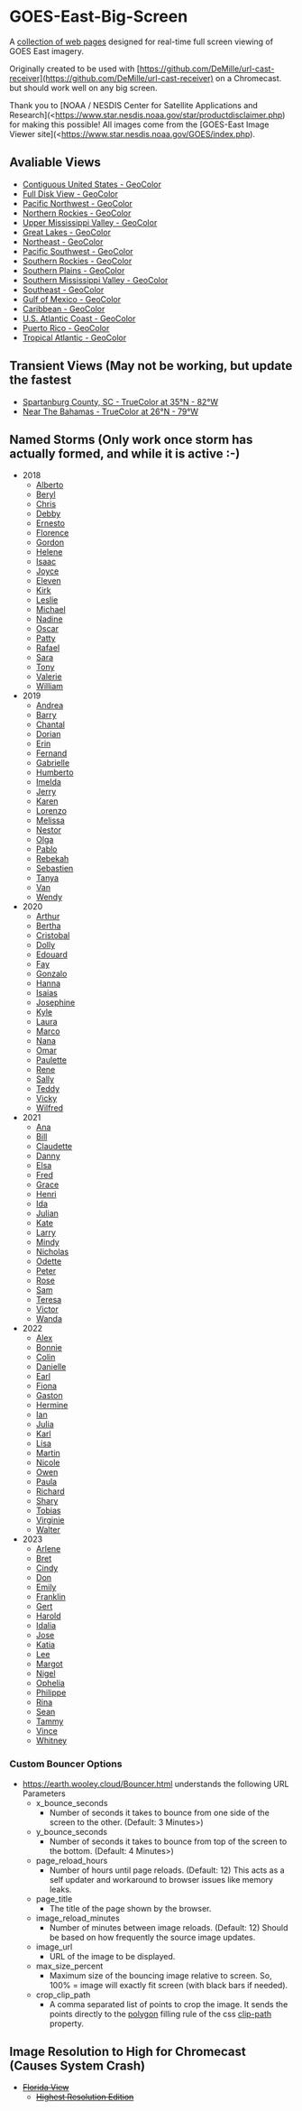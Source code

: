 # GOES-East-Big-Screen
A [collection of web pages](https://earth.wooley.cloud) designed for real-time full screen viewing of GOES East imagery.

Originally created to be used with [https://github.com/DeMille/url-cast-receiver](https://github.com/DeMille/url-cast-receiver) on a Chromecast. but should work well on any big screen.

Thank you to [NOAA / NESDIS Center for Satellite Applications and Research](<https://www.star.nesdis.noaa.gov/star/productdisclaimer.php) for making this possible!
All images come from the [GOES-East Image Viewer site](<https://www.star.nesdis.noaa.gov/GOES/index.php).


## Avaliable Views
* [Contiguous United States - GeoColor](<https://earth.wooley.cloud/Bouncer.html?image_reload_minutes=5&image_url=https://cdn.star.nesdis.noaa.gov/GOES16/ABI/CONUS/GEOCOLOR/5000x3000.jpg&page_title=CONUS View - GOES-East - GeoColor>)
* [Full Disk View - GeoColor](<https://earth.wooley.cloud/Bouncer.html?image_reload_minutes=12&image_url=https://cdn.star.nesdis.noaa.gov/GOES16/ABI/FD/GEOCOLOR/1808x1808.jpg&page_title=East Full Disk View - GOES- - GeoColor>)
* [Pacific Northwest - GeoColor](<https://earth.wooley.cloud/Bouncer.html?image_reload_minutes=5&image_url=https://cdn.star.nesdis.noaa.gov/GOES16/ABI/SECTOR/pnw/GEOCOLOR/1200x1200.jpg&page_title=Pacific Northwest - GOES-East - Sector Views - GeoColor>)
* [Northern Rockies - GeoColor](<https://earth.wooley.cloud/Bouncer.html?image_reload_minutes=5&image_url=https://cdn.star.nesdis.noaa.gov/GOES16/ABI/SECTOR/nr/GEOCOLOR/1200x1200.jpg&page_title=Northern Rockies - GOES-East - Sector Views - GeoColor>)
* [Upper Mississippi Valley - GeoColor](<https://earth.wooley.cloud/Bouncer.html?image_reload_minutes=5&image_url=https://cdn.star.nesdis.noaa.gov/GOES16/ABI/SECTOR/umv/GEOCOLOR/1200x1200.jpg&page_title=Upper Mississippi Valley - GOES-East - Sector Views - GeoColor>)
* [Great Lakes - GeoColor](<https://earth.wooley.cloud/Bouncer.html?image_reload_minutes=5&image_url=https://cdn.star.nesdis.noaa.gov/GOES16/ABI/SECTOR/cgl/GEOCOLOR/1200x1200.jpg&page_title=Great Lakes - GOES-East - Sector Views - GeoColor>)
* [Northeast - GeoColor](<https://earth.wooley.cloud/Bouncer.html?image_reload_minutes=5&image_url=https://cdn.star.nesdis.noaa.gov/GOES16/ABI/SECTOR/ne/GEOCOLOR/1200x1200.jpg&page_title=Northeast - GOES-East - Sector Views - GeoColor>)
* [Pacific Southwest - GeoColor](<https://earth.wooley.cloud/Bouncer.html?image_reload_minutes=5&image_url=https://cdn.star.nesdis.noaa.gov/GOES16/ABI/SECTOR/psw/GEOCOLOR/1200x1200.jpg&page_title=Pacific Southwest - GOES-East - Sector Views - GeoColor>)
* [Southern Rockies - GeoColor](<https://earth.wooley.cloud/Bouncer.html?image_reload_minutes=5&image_url=https://cdn.star.nesdis.noaa.gov/GOES16/ABI/SECTOR/sr/GEOCOLOR/1200x1200.jpg&page_title=Southern Rockies - GOES-East - Sector Views - GeoColor>)
* [Southern Plains - GeoColor](<https://earth.wooley.cloud/Bouncer.html?image_reload_minutes=5&image_url=https://cdn.star.nesdis.noaa.gov/GOES16/ABI/SECTOR/sp/GEOCOLOR/1200x1200.jpg&page_title=Southern Plains - GOES-East - Sector Views - GeoColor>)
* [Southern Mississippi Valley - GeoColor](<https://earth.wooley.cloud/Bouncer.html?image_reload_minutes=5&image_url=https://cdn.star.nesdis.noaa.gov/GOES16/ABI/SECTOR/smv/GEOCOLOR/1200x1200.jpg&page_title=Southern Mississippi Valley - GOES-East - Sector Views - GeoColor>)
* [Southeast - GeoColor](<https://earth.wooley.cloud/Bouncer.html?image_reload_minutes=5&image_url=https://cdn.star.nesdis.noaa.gov/GOES16/ABI/SECTOR/se/GEOCOLOR/1200x1200.jpg&page_title=Southeast - GOES-East - Sector Views - GeoColor>)
* [Gulf of Mexico - GeoColor](<https://earth.wooley.cloud/Bouncer.html?image_reload_minutes=6&image_url=https://cdn.star.nesdis.noaa.gov/GOES16/ABI/SECTOR/gm/GEOCOLOR/2001x2000.jpg&page_title=Gulf of Mexico - GOES-East - Sector Views - GeoColor>)
* [Caribbean - GeoColor](<https://earth.wooley.cloud/Bouncer.html?image_reload_minutes=11&image_url=https://cdn.star.nesdis.noaa.gov/GOES16/ABI/SECTOR/car/GEOCOLOR/4000x4000.jpg&page_title=Caribbean - GOES-East - Sector Views - GeoColor>)
* [U.S. Atlantic Coast - GeoColor](<https://earth.wooley.cloud/Bouncer.html?image_reload_minutes=6&image_url=https://cdn.star.nesdis.noaa.gov/GOES16/ABI/SECTOR/eus/GEOCOLOR/2001x2000.jpg&page_title=U.S. Atlantic Coast - GOES-East - Sector Views - GeoColor>)
* [Puerto Rico - GeoColor](<https://earth.wooley.cloud/Bouncer.html?image_reload_minutes=6&image_url=https://cdn.star.nesdis.noaa.gov/GOES16/ABI/SECTOR/pr/GEOCOLOR/latest.jpg&page_title=Puerto Rico - GOES-East - Sector Views - GeoColor>)
* [Tropical Atlantic - GeoColor](<https://earth.wooley.cloud/Bouncer.html?image_reload_minutes=25&image_url=https://cdn.star.nesdis.noaa.gov/GOES16/ABI/SECTOR/taw/GEOCOLOR/3600x2160.jpg&page_title=Tropical Atlantic - GOES-East - Sector Views - wide view - GeoColor>)

## Transient Views (May not be working, but update the fastest
* [Spartanburg County, SC - TrueColor at 35°N - 82°W](<https://earth.wooley.cloud/Bouncer.html?image_reload_minutes=1&image_url=https://cdn.star.nesdis.noaa.gov/GOES16/ABI/MESO/35N-82W/TRUECOLOR/latest.jpg&page_title=Spartanburg County, SC - GOES-East Mesoscale View - TrueColor at 35°N - 82°W>)
* [Near The Bahamas - TrueColor at 26°N - 79°W](<https://earth.wooley.cloud/Bouncer.html?image_reload_minutes=1&image_url=https://cdn.star.nesdis.noaa.gov/GOES16/ABI/MESO/26N-79W/TRUECOLOR/latest.jpg&page_title=Near The Bahamas - GOES-East Mesoscale View - TrueColor at 26°N - 79°W>)

## Named Storms (Only work once storm has actually formed, and while it is active :-)
* 2018
  * [Alberto](<https://earth.wooley.cloud/Bouncer.html?image_reload_minutes=15&image_url=https://cdn.star.nesdis.noaa.gov/GOES16/ABI/FLOATER/AL012018/TRUECOLOR/latest.jpg&page_title=Alberto - Storm floater images - TrueColor>)
  * [Beryl](<https://earth.wooley.cloud/Bouncer.html?image_reload_minutes=15&image_url=https://cdn.star.nesdis.noaa.gov/GOES16/ABI/FLOATER/AL022018/TRUECOLOR/latest.jpg&page_title=Beryl - Storm floater images - TrueColor>)
  * [Chris](<https://earth.wooley.cloud/Bouncer.html?image_reload_minutes=15&image_url=https://cdn.star.nesdis.noaa.gov/GOES16/ABI/FLOATER/AL032018/TRUECOLOR/latest.jpg&page_title=Chris - Storm floater images - TrueColor>)
  * [Debby](<https://earth.wooley.cloud/Bouncer.html?image_reload_minutes=15&image_url=https://cdn.star.nesdis.noaa.gov/GOES16/ABI/FLOATER/AL042018/TRUECOLOR/latest.jpg&page_title=Debby - Storm floater images - TrueColor>)
  * [Ernesto](<https://earth.wooley.cloud/Bouncer.html?image_reload_minutes=15&image_url=https://cdn.star.nesdis.noaa.gov/GOES16/ABI/FLOATER/AL052018/TRUECOLOR/latest.jpg&page_title=Ernesto - Storm floater images - TrueColor>)
  * [Florence](<https://earth.wooley.cloud/Bouncer.html?image_reload_minutes=15&image_url=https://cdn.star.nesdis.noaa.gov/GOES16/ABI/FLOATER/AL062018/TRUECOLOR/latest.jpg&page_title=Florence - Storm floater images - TrueColor>)
  * [Gordon](<https://earth.wooley.cloud/Bouncer.html?image_reload_minutes=15&image_url=https://cdn.star.nesdis.noaa.gov/GOES16/ABI/FLOATER/AL072018/TRUECOLOR/latest.jpg&page_title=Gordon - Storm floater images - TrueColor>)
  * [Helene](<https://earth.wooley.cloud/Bouncer.html?image_reload_minutes=15&image_url=https://cdn.star.nesdis.noaa.gov/GOES16/ABI/FLOATER/AL082018/TRUECOLOR/latest.jpg&page_title=Helene - Storm floater images - TrueColor>)
  * [Isaac](<https://earth.wooley.cloud/Bouncer.html?image_reload_minutes=15&image_url=https://cdn.star.nesdis.noaa.gov/GOES16/ABI/FLOATER/AL092018/TRUECOLOR/latest.jpg&page_title=Isaac - Storm floater images - TrueColor>)
  * [Joyce](<https://earth.wooley.cloud/Bouncer.html?image_reload_minutes=15&image_url=https://cdn.star.nesdis.noaa.gov/GOES16/ABI/FLOATER/AL102018/TRUECOLOR/latest.jpg&page_title=Joyce - Storm floater images - TrueColor>)
  * [Eleven](<https://earth.wooley.cloud/Bouncer.html?image_reload_minutes=15&image_url=https://cdn.star.nesdis.noaa.gov/GOES16/ABI/FLOATER/AL112018/TRUECOLOR/latest.jpg&page_title=Eleven - Storm floater images - TrueColor>)
  * [Kirk](<https://earth.wooley.cloud/Bouncer.html?image_reload_minutes=15&image_url=https://cdn.star.nesdis.noaa.gov/GOES16/ABI/FLOATER/AL122018/TRUECOLOR/latest.jpg&page_title=Kirk - Storm floater images - TrueColor>)
  * [Leslie](<https://earth.wooley.cloud/Bouncer.html?image_reload_minutes=15&image_url=https://cdn.star.nesdis.noaa.gov/GOES16/ABI/FLOATER/AL132018/TRUECOLOR/latest.jpg&page_title=Leslie - Storm floater images - TrueColor>)
  * [Michael](<https://earth.wooley.cloud/Bouncer.html?image_reload_minutes=15&image_url=https://cdn.star.nesdis.noaa.gov/GOES16/ABI/FLOATER/AL142018/TRUECOLOR/latest.jpg&page_title=Michael - Storm floater images - TrueColor>)
  * [Nadine](<https://earth.wooley.cloud/Bouncer.html?image_reload_minutes=15&image_url=https://cdn.star.nesdis.noaa.gov/GOES16/ABI/FLOATER/AL152018/TRUECOLOR/latest.jpg&page_title=Nadine - Storm floater images - TrueColor>)
  * [Oscar](<https://earth.wooley.cloud/Bouncer.html?image_reload_minutes=15&image_url=https://cdn.star.nesdis.noaa.gov/GOES16/ABI/FLOATER/AL162018/TRUECOLOR/latest.jpg&page_title=Oscar - Storm floater images - TrueColor>)
  * [Patty](<https://earth.wooley.cloud/Bouncer.html?image_reload_minutes=15&image_url=https://cdn.star.nesdis.noaa.gov/GOES16/ABI/FLOATER/AL172018/TRUECOLOR/latest.jpg&page_title=Patty - Storm floater images - TrueColor>)
  * [Rafael](<https://earth.wooley.cloud/Bouncer.html?image_reload_minutes=15&image_url=https://cdn.star.nesdis.noaa.gov/GOES16/ABI/FLOATER/AL182018/TRUECOLOR/latest.jpg&page_title=Rafael - Storm floater images - TrueColor>)
  * [Sara](<https://earth.wooley.cloud/Bouncer.html?image_reload_minutes=15&image_url=https://cdn.star.nesdis.noaa.gov/GOES16/ABI/FLOATER/AL192018/TRUECOLOR/latest.jpg&page_title=Sara - Storm floater images - TrueColor>)
  * [Tony](<https://earth.wooley.cloud/Bouncer.html?image_reload_minutes=15&image_url=https://cdn.star.nesdis.noaa.gov/GOES16/ABI/FLOATER/AL202018/TRUECOLOR/latest.jpg&page_title=Tony - Storm floater images - TrueColor>)
  * [Valerie](<https://earth.wooley.cloud/Bouncer.html?image_reload_minutes=15&image_url=https://cdn.star.nesdis.noaa.gov/GOES16/ABI/FLOATER/AL212018/TRUECOLOR/latest.jpg&page_title=Valerie - Storm floater images - TrueColor>)
  * [William](<https://earth.wooley.cloud/Bouncer.html?image_reload_minutes=15&image_url=https://cdn.star.nesdis.noaa.gov/GOES16/ABI/FLOATER/AL222018/TRUECOLOR/latest.jpg&page_title=William - Storm floater images - TrueColor>)
* 2019
  * [Andrea](<https://earth.wooley.cloud/Bouncer.html?image_reload_minutes=15&image_url=https://cdn.star.nesdis.noaa.gov/GOES16/ABI/FLOATER/AL012019/TRUECOLOR/latest.jpg&page_title=Andrea - Storm floater images - TrueColor>)
  * [Barry](<https://earth.wooley.cloud/Bouncer.html?image_reload_minutes=15&image_url=https://cdn.star.nesdis.noaa.gov/GOES16/ABI/FLOATER/AL022019/TRUECOLOR/latest.jpg&page_title=Barry - Storm floater images - TrueColor>)
  * [Chantal](<https://earth.wooley.cloud/Bouncer.html?image_reload_minutes=15&image_url=https://cdn.star.nesdis.noaa.gov/GOES16/ABI/FLOATER/AL032019/TRUECOLOR/latest.jpg&page_title=Chantal - Storm floater images - TrueColor>)
  * [Dorian](<https://earth.wooley.cloud/Bouncer.html?image_reload_minutes=15&image_url=https://cdn.star.nesdis.noaa.gov/GOES16/ABI/FLOATER/AL042019/TRUECOLOR/latest.jpg&page_title=Dorian - Storm floater images - TrueColor>)
  * [Erin](<https://earth.wooley.cloud/Bouncer.html?image_reload_minutes=15&image_url=https://cdn.star.nesdis.noaa.gov/GOES16/ABI/FLOATER/AL052019/TRUECOLOR/latest.jpg&page_title=Erin - Storm floater images - TrueColor>)
  * [Fernand](<https://earth.wooley.cloud/Bouncer.html?image_reload_minutes=15&image_url=https://cdn.star.nesdis.noaa.gov/GOES16/ABI/FLOATER/AL062019/TRUECOLOR/latest.jpg&page_title=Fernand - Storm floater images - TrueColor>)
  * [Gabrielle](<https://earth.wooley.cloud/Bouncer.html?image_reload_minutes=15&image_url=https://cdn.star.nesdis.noaa.gov/GOES16/ABI/FLOATER/AL072019/TRUECOLOR/latest.jpg&page_title=Gabrielle - Storm floater images - TrueColor>)
  * [Humberto](<https://earth.wooley.cloud/Bouncer.html?image_reload_minutes=15&image_url=https://cdn.star.nesdis.noaa.gov/GOES16/ABI/FLOATER/AL082019/TRUECOLOR/latest.jpg&page_title=Humberto - Storm floater images - TrueColor>)
  * [Imelda](<https://earth.wooley.cloud/Bouncer.html?image_reload_minutes=15&image_url=https://cdn.star.nesdis.noaa.gov/GOES16/ABI/FLOATER/AL092019/TRUECOLOR/latest.jpg&page_title=Imelda - Storm floater images - TrueColor>)
  * [Jerry](<https://earth.wooley.cloud/Bouncer.html?image_reload_minutes=15&image_url=https://cdn.star.nesdis.noaa.gov/GOES16/ABI/FLOATER/AL102019/TRUECOLOR/latest.jpg&page_title=Jerry - Storm floater images - TrueColor>)
  * [Karen](<https://earth.wooley.cloud/Bouncer.html?image_reload_minutes=15&image_url=https://cdn.star.nesdis.noaa.gov/GOES16/ABI/FLOATER/AL112019/TRUECOLOR/latest.jpg&page_title=Karen - Storm floater images - TrueColor>)
  * [Lorenzo](<https://earth.wooley.cloud/Bouncer.html?image_reload_minutes=15&image_url=https://cdn.star.nesdis.noaa.gov/GOES16/ABI/FLOATER/AL122019/TRUECOLOR/latest.jpg&page_title=Lorenzo - Storm floater images - TrueColor>)
  * [Melissa](<https://earth.wooley.cloud/Bouncer.html?image_reload_minutes=15&image_url=https://cdn.star.nesdis.noaa.gov/GOES16/ABI/FLOATER/AL132019/TRUECOLOR/latest.jpg&page_title=Melissa - Storm floater images - TrueColor>)
  * [Nestor](<https://earth.wooley.cloud/Bouncer.html?image_reload_minutes=15&image_url=https://cdn.star.nesdis.noaa.gov/GOES16/ABI/FLOATER/AL142019/TRUECOLOR/latest.jpg&page_title=Nestor - Storm floater images - TrueColor>)
  * [Olga](<https://earth.wooley.cloud/Bouncer.html?image_reload_minutes=15&image_url=https://cdn.star.nesdis.noaa.gov/GOES16/ABI/FLOATER/AL152019/TRUECOLOR/latest.jpg&page_title=Olga - Storm floater images - TrueColor>)
  * [Pablo](<https://earth.wooley.cloud/Bouncer.html?image_reload_minutes=15&image_url=https://cdn.star.nesdis.noaa.gov/GOES16/ABI/FLOATER/AL162019/TRUECOLOR/latest.jpg&page_title=Pablo - Storm floater images - TrueColor>)
  * [Rebekah](<https://earth.wooley.cloud/Bouncer.html?image_reload_minutes=15&image_url=https://cdn.star.nesdis.noaa.gov/GOES16/ABI/FLOATER/AL172019/TRUECOLOR/latest.jpg&page_title=Rebekah - Storm floater images - TrueColor>)
  * [Sebastien](<https://earth.wooley.cloud/Bouncer.html?image_reload_minutes=15&image_url=https://cdn.star.nesdis.noaa.gov/GOES16/ABI/FLOATER/AL182019/TRUECOLOR/latest.jpg&page_title=Sebastien - Storm floater images - TrueColor>)
  * [Tanya](<https://earth.wooley.cloud/Bouncer.html?image_reload_minutes=15&image_url=https://cdn.star.nesdis.noaa.gov/GOES16/ABI/FLOATER/AL192019/TRUECOLOR/latest.jpg&page_title=Tanya - Storm floater images - TrueColor>)
  * [Van](<https://earth.wooley.cloud/Bouncer.html?image_reload_minutes=15&image_url=https://cdn.star.nesdis.noaa.gov/GOES16/ABI/FLOATER/AL202019/TRUECOLOR/latest.jpg&page_title=Van - Storm floater images - TrueColor>)
  * [Wendy](<https://earth.wooley.cloud/Bouncer.html?image_reload_minutes=15&image_url=https://cdn.star.nesdis.noaa.gov/GOES16/ABI/FLOATER/AL212019/TRUECOLOR/latest.jpg&page_title=Wendy - Storm floater images - TrueColor>)
* 2020
  * [Arthur](<https://earth.wooley.cloud/Bouncer.html?image_reload_minutes=15&image_url=https://cdn.star.nesdis.noaa.gov/GOES16/ABI/FLOATER/AL012020/TRUECOLOR/latest.jpg&page_title=Arthur - Storm floater images - TrueColor>)
  * [Bertha](<https://earth.wooley.cloud/Bouncer.html?image_reload_minutes=15&image_url=https://cdn.star.nesdis.noaa.gov/GOES16/ABI/FLOATER/AL022020/TRUECOLOR/latest.jpg&page_title=Bertha - Storm floater images - TrueColor>)
  * [Cristobal](<https://earth.wooley.cloud/Bouncer.html?image_reload_minutes=15&image_url=https://cdn.star.nesdis.noaa.gov/GOES16/ABI/FLOATER/AL032020/TRUECOLOR/latest.jpg&page_title=Cristobal - Storm floater images - TrueColor>)
  * [Dolly](<https://earth.wooley.cloud/Bouncer.html?image_reload_minutes=15&image_url=https://cdn.star.nesdis.noaa.gov/GOES16/ABI/FLOATER/AL042020/TRUECOLOR/latest.jpg&page_title=Dolly - Storm floater images - TrueColor>)
  * [Edouard](<https://earth.wooley.cloud/Bouncer.html?image_reload_minutes=15&image_url=https://cdn.star.nesdis.noaa.gov/GOES16/ABI/FLOATER/AL052020/TRUECOLOR/latest.jpg&page_title=Edouard - Storm floater images - TrueColor>)
  * [Fay](<https://earth.wooley.cloud/Bouncer.html?image_reload_minutes=15&image_url=https://cdn.star.nesdis.noaa.gov/GOES16/ABI/FLOATER/AL062020/TRUECOLOR/latest.jpg&page_title=Fay - Storm floater images - TrueColor>)
  * [Gonzalo](<https://earth.wooley.cloud/Bouncer.html?image_reload_minutes=15&image_url=https://cdn.star.nesdis.noaa.gov/GOES16/ABI/FLOATER/AL072020/TRUECOLOR/latest.jpg&page_title=Gonzalo - Storm floater images - TrueColor>)
  * [Hanna](<https://earth.wooley.cloud/Bouncer.html?image_reload_minutes=15&image_url=https://cdn.star.nesdis.noaa.gov/GOES16/ABI/FLOATER/AL082020/TRUECOLOR/latest.jpg&page_title=Hanna - Storm floater images - TrueColor>)
  * [Isaias](<https://earth.wooley.cloud/Bouncer.html?image_reload_minutes=15&image_url=https://cdn.star.nesdis.noaa.gov/GOES16/ABI/FLOATER/AL092020/TRUECOLOR/latest.jpg&page_title=Isaias - Storm floater images - TrueColor>)
  * [Josephine](<https://earth.wooley.cloud/Bouncer.html?image_reload_minutes=15&image_url=https://cdn.star.nesdis.noaa.gov/GOES16/ABI/FLOATER/AL102020/TRUECOLOR/latest.jpg&page_title=Josephine - Storm floater images - TrueColor>)
  * [Kyle](<https://earth.wooley.cloud/Bouncer.html?image_reload_minutes=15&image_url=https://cdn.star.nesdis.noaa.gov/GOES16/ABI/FLOATER/AL112020/TRUECOLOR/latest.jpg&page_title=Kyle - Storm floater images - TrueColor>)
  * [Laura](<https://earth.wooley.cloud/Bouncer.html?image_reload_minutes=15&image_url=https://cdn.star.nesdis.noaa.gov/GOES16/ABI/FLOATER/AL122020/TRUECOLOR/latest.jpg&page_title=Laura - Storm floater images - TrueColor>)
  * [Marco](<https://earth.wooley.cloud/Bouncer.html?image_reload_minutes=15&image_url=https://cdn.star.nesdis.noaa.gov/GOES16/ABI/FLOATER/AL132020/TRUECOLOR/latest.jpg&page_title=Marco - Storm floater images - TrueColor>)
  * [Nana](<https://earth.wooley.cloud/Bouncer.html?image_reload_minutes=15&image_url=https://cdn.star.nesdis.noaa.gov/GOES16/ABI/FLOATER/AL142020/TRUECOLOR/latest.jpg&page_title=Nana - Storm floater images - TrueColor>)
  * [Omar](<https://earth.wooley.cloud/Bouncer.html?image_reload_minutes=15&image_url=https://cdn.star.nesdis.noaa.gov/GOES16/ABI/FLOATER/AL152020/TRUECOLOR/latest.jpg&page_title=Omar - Storm floater images - TrueColor>)
  * [Paulette](<https://earth.wooley.cloud/Bouncer.html?image_reload_minutes=15&image_url=https://cdn.star.nesdis.noaa.gov/GOES16/ABI/FLOATER/AL162020/TRUECOLOR/latest.jpg&page_title=Paulette - Storm floater images - TrueColor>)
  * [Rene](<https://earth.wooley.cloud/Bouncer.html?image_reload_minutes=15&image_url=https://cdn.star.nesdis.noaa.gov/GOES16/ABI/FLOATER/AL172020/TRUECOLOR/latest.jpg&page_title=Rene - Storm floater images - TrueColor>)
  * [Sally](<https://earth.wooley.cloud/Bouncer.html?image_reload_minutes=15&image_url=https://cdn.star.nesdis.noaa.gov/GOES16/ABI/FLOATER/AL182020/TRUECOLOR/latest.jpg&page_title=Sally - Storm floater images - TrueColor>)
  * [Teddy](<https://earth.wooley.cloud/Bouncer.html?image_reload_minutes=15&image_url=https://cdn.star.nesdis.noaa.gov/GOES16/ABI/FLOATER/AL192020/TRUECOLOR/latest.jpg&page_title=Teddy - Storm floater images - TrueColor>)
  * [Vicky](<https://earth.wooley.cloud/Bouncer.html?image_reload_minutes=15&image_url=https://cdn.star.nesdis.noaa.gov/GOES16/ABI/FLOATER/AL202020/TRUECOLOR/latest.jpg&page_title=Vicky - Storm floater images - TrueColor>)
  * [Wilfred](<https://earth.wooley.cloud/Bouncer.html?image_reload_minutes=15&image_url=https://cdn.star.nesdis.noaa.gov/GOES16/ABI/FLOATER/AL212020/TRUECOLOR/latest.jpg&page_title=Wilfred - Storm floater images - TrueColor>)
* 2021
  * [Ana](<https://earth.wooley.cloud/Bouncer.html?image_reload_minutes=15&image_url=https://cdn.star.nesdis.noaa.gov/GOES16/ABI/FLOATER/AL012021/TRUECOLOR/latest.jpg&page_title=Ana - Storm floater images - TrueColor>)
  * [Bill](<https://earth.wooley.cloud/Bouncer.html?image_reload_minutes=15&image_url=https://cdn.star.nesdis.noaa.gov/GOES16/ABI/FLOATER/AL022021/TRUECOLOR/latest.jpg&page_title=Bill - Storm floater images - TrueColor>)
  * [Claudette](<https://earth.wooley.cloud/Bouncer.html?image_reload_minutes=15&image_url=https://cdn.star.nesdis.noaa.gov/GOES16/ABI/FLOATER/AL032021/TRUECOLOR/latest.jpg&page_title=Claudette - Storm floater images - TrueColor>)
  * [Danny](<https://earth.wooley.cloud/Bouncer.html?image_reload_minutes=15&image_url=https://cdn.star.nesdis.noaa.gov/GOES16/ABI/FLOATER/AL042021/TRUECOLOR/latest.jpg&page_title=Danny - Storm floater images - TrueColor>)
  * [Elsa](<https://earth.wooley.cloud/Bouncer.html?image_reload_minutes=15&image_url=https://cdn.star.nesdis.noaa.gov/GOES16/ABI/FLOATER/AL052021/TRUECOLOR/latest.jpg&page_title=Elsa - Storm floater images - TrueColor>)
  * [Fred](<https://earth.wooley.cloud/Bouncer.html?image_reload_minutes=15&image_url=https://cdn.star.nesdis.noaa.gov/GOES16/ABI/FLOATER/AL062021/TRUECOLOR/latest.jpg&page_title=Fred - Storm floater images - TrueColor>)
  * [Grace](<https://earth.wooley.cloud/Bouncer.html?image_reload_minutes=15&image_url=https://cdn.star.nesdis.noaa.gov/GOES16/ABI/FLOATER/AL072021/TRUECOLOR/latest.jpg&page_title=Grace - Storm floater images - TrueColor>)
  * [Henri](<https://earth.wooley.cloud/Bouncer.html?image_reload_minutes=15&image_url=https://cdn.star.nesdis.noaa.gov/GOES16/ABI/FLOATER/AL082021/TRUECOLOR/latest.jpg&page_title=Henri - Storm floater images - TrueColor>)
  * [Ida](<https://earth.wooley.cloud/Bouncer.html?image_reload_minutes=15&image_url=https://cdn.star.nesdis.noaa.gov/GOES16/ABI/FLOATER/AL092021/TRUECOLOR/latest.jpg&page_title=Ida - Storm floater images - TrueColor>)
  * [Julian](<https://earth.wooley.cloud/Bouncer.html?image_reload_minutes=15&image_url=https://cdn.star.nesdis.noaa.gov/GOES16/ABI/FLOATER/AL102021/TRUECOLOR/latest.jpg&page_title=Julian - Storm floater images - TrueColor>)
  * [Kate](<https://earth.wooley.cloud/Bouncer.html?image_reload_minutes=15&image_url=https://cdn.star.nesdis.noaa.gov/GOES16/ABI/FLOATER/AL112021/TRUECOLOR/latest.jpg&page_title=Kate - Storm floater images - TrueColor>)
  * [Larry](<https://earth.wooley.cloud/Bouncer.html?image_reload_minutes=15&image_url=https://cdn.star.nesdis.noaa.gov/GOES16/ABI/FLOATER/AL122021/TRUECOLOR/latest.jpg&page_title=Larry - Storm floater images - TrueColor>)
  * [Mindy](<https://earth.wooley.cloud/Bouncer.html?image_reload_minutes=15&image_url=https://cdn.star.nesdis.noaa.gov/GOES16/ABI/FLOATER/AL132021/TRUECOLOR/latest.jpg&page_title=Mindy - Storm floater images - TrueColor>)
  * [Nicholas](<https://earth.wooley.cloud/Bouncer.html?image_reload_minutes=15&image_url=https://cdn.star.nesdis.noaa.gov/GOES16/ABI/FLOATER/AL142021/TRUECOLOR/latest.jpg&page_title=Nicholas - Storm floater images - TrueColor>)
  * [Odette](<https://earth.wooley.cloud/Bouncer.html?image_reload_minutes=15&image_url=https://cdn.star.nesdis.noaa.gov/GOES16/ABI/FLOATER/AL152021/TRUECOLOR/latest.jpg&page_title=Odette - Storm floater images - TrueColor>)
  * [Peter](<https://earth.wooley.cloud/Bouncer.html?image_reload_minutes=15&image_url=https://cdn.star.nesdis.noaa.gov/GOES16/ABI/FLOATER/AL162021/TRUECOLOR/latest.jpg&page_title=Peter - Storm floater images - TrueColor>)
  * [Rose](<https://earth.wooley.cloud/Bouncer.html?image_reload_minutes=15&image_url=https://cdn.star.nesdis.noaa.gov/GOES16/ABI/FLOATER/AL172021/TRUECOLOR/latest.jpg&page_title=Rose - Storm floater images - TrueColor>)
  * [Sam](<https://earth.wooley.cloud/Bouncer.html?image_reload_minutes=15&image_url=https://cdn.star.nesdis.noaa.gov/GOES16/ABI/FLOATER/AL182021/TRUECOLOR/latest.jpg&page_title=Sam - Storm floater images - TrueColor>)
  * [Teresa](<https://earth.wooley.cloud/Bouncer.html?image_reload_minutes=15&image_url=https://cdn.star.nesdis.noaa.gov/GOES16/ABI/FLOATER/AL192021/TRUECOLOR/latest.jpg&page_title=Teresa - Storm floater images - TrueColor>)
  * [Victor](<https://earth.wooley.cloud/Bouncer.html?image_reload_minutes=15&image_url=https://cdn.star.nesdis.noaa.gov/GOES16/ABI/FLOATER/AL202021/TRUECOLOR/latest.jpg&page_title=Victor - Storm floater images - TrueColor>)
  * [Wanda](<https://earth.wooley.cloud/Bouncer.html?image_reload_minutes=15&image_url=https://cdn.star.nesdis.noaa.gov/GOES16/ABI/FLOATER/AL212021/TRUECOLOR/latest.jpg&page_title=Wanda - Storm floater images - TrueColor>)
* 2022
  * [Alex](<https://earth.wooley.cloud/Bouncer.html?image_reload_minutes=15&image_url=https://cdn.star.nesdis.noaa.gov/GOES16/ABI/FLOATER/AL012022/TRUECOLOR/latest.jpg&page_title=Alex - Storm floater images - TrueColor>)
  * [Bonnie](<https://earth.wooley.cloud/Bouncer.html?image_reload_minutes=15&image_url=https://cdn.star.nesdis.noaa.gov/GOES16/ABI/FLOATER/AL022022/TRUECOLOR/latest.jpg&page_title=Bonnie - Storm floater images - TrueColor>)
  * [Colin](<https://earth.wooley.cloud/Bouncer.html?image_reload_minutes=15&image_url=https://cdn.star.nesdis.noaa.gov/GOES16/ABI/FLOATER/AL032022/TRUECOLOR/latest.jpg&page_title=Colin - Storm floater images - TrueColor>)
  * [Danielle](<https://earth.wooley.cloud/Bouncer.html?image_reload_minutes=15&image_url=https://cdn.star.nesdis.noaa.gov/GOES16/ABI/FLOATER/AL042022/TRUECOLOR/latest.jpg&page_title=Danielle - Storm floater images - TrueColor>)
  * [Earl](<https://earth.wooley.cloud/Bouncer.html?image_reload_minutes=15&image_url=https://cdn.star.nesdis.noaa.gov/GOES16/ABI/FLOATER/AL052022/TRUECOLOR/latest.jpg&page_title=Earl - Storm floater images - TrueColor>)
  * [Fiona](<https://earth.wooley.cloud/Bouncer.html?image_reload_minutes=15&image_url=https://cdn.star.nesdis.noaa.gov/GOES16/ABI/FLOATER/AL062022/TRUECOLOR/latest.jpg&page_title=Fiona - Storm floater images - TrueColor>)
  * [Gaston](<https://earth.wooley.cloud/Bouncer.html?image_reload_minutes=15&image_url=https://cdn.star.nesdis.noaa.gov/GOES16/ABI/FLOATER/AL072022/TRUECOLOR/latest.jpg&page_title=Gaston - Storm floater images - TrueColor>)
  * [Hermine](<https://earth.wooley.cloud/Bouncer.html?image_reload_minutes=15&image_url=https://cdn.star.nesdis.noaa.gov/GOES16/ABI/FLOATER/AL082022/TRUECOLOR/latest.jpg&page_title=Hermine - Storm floater images - TrueColor>)
  * [Ian](<https://earth.wooley.cloud/Bouncer.html?image_reload_minutes=15&image_url=https://cdn.star.nesdis.noaa.gov/GOES16/ABI/FLOATER/AL092022/TRUECOLOR/latest.jpg&page_title=Ian - Storm floater images - TrueColor>)
  * [Julia](<https://earth.wooley.cloud/Bouncer.html?image_reload_minutes=15&image_url=https://cdn.star.nesdis.noaa.gov/GOES16/ABI/FLOATER/AL102022/TRUECOLOR/latest.jpg&page_title=Julia - Storm floater images - TrueColor>)
  * [Karl](<https://earth.wooley.cloud/Bouncer.html?image_reload_minutes=15&image_url=https://cdn.star.nesdis.noaa.gov/GOES16/ABI/FLOATER/AL112022/TRUECOLOR/latest.jpg&page_title=Karl - Storm floater images - TrueColor>)
  * [Lisa](<https://earth.wooley.cloud/Bouncer.html?image_reload_minutes=15&image_url=https://cdn.star.nesdis.noaa.gov/GOES16/ABI/FLOATER/AL122022/TRUECOLOR/latest.jpg&page_title=Lisa - Storm floater images - TrueColor>)
  * [Martin](<https://earth.wooley.cloud/Bouncer.html?image_reload_minutes=15&image_url=https://cdn.star.nesdis.noaa.gov/GOES16/ABI/FLOATER/AL132022/TRUECOLOR/latest.jpg&page_title=Martin - Storm floater images - TrueColor>)
  * [Nicole](<https://earth.wooley.cloud/Bouncer.html?image_reload_minutes=15&image_url=https://cdn.star.nesdis.noaa.gov/GOES16/ABI/FLOATER/AL142022/TRUECOLOR/latest.jpg&page_title=Nicole - Storm floater images - TrueColor>)
  * [Owen](<https://earth.wooley.cloud/Bouncer.html?image_reload_minutes=15&image_url=https://cdn.star.nesdis.noaa.gov/GOES16/ABI/FLOATER/AL152022/TRUECOLOR/latest.jpg&page_title=Owen - Storm floater images - TrueColor>)
  * [Paula](<https://earth.wooley.cloud/Bouncer.html?image_reload_minutes=15&image_url=https://cdn.star.nesdis.noaa.gov/GOES16/ABI/FLOATER/AL162022/TRUECOLOR/latest.jpg&page_title=Paula - Storm floater images - TrueColor>)
  * [Richard](<https://earth.wooley.cloud/Bouncer.html?image_reload_minutes=15&image_url=https://cdn.star.nesdis.noaa.gov/GOES16/ABI/FLOATER/AL172022/TRUECOLOR/latest.jpg&page_title=Richard - Storm floater images - TrueColor>)
  * [Shary](<https://earth.wooley.cloud/Bouncer.html?image_reload_minutes=15&image_url=https://cdn.star.nesdis.noaa.gov/GOES16/ABI/FLOATER/AL182022/TRUECOLOR/latest.jpg&page_title=Shary - Storm floater images - TrueColor>)
  * [Tobias](<https://earth.wooley.cloud/Bouncer.html?image_reload_minutes=15&image_url=https://cdn.star.nesdis.noaa.gov/GOES16/ABI/FLOATER/AL192022/TRUECOLOR/latest.jpg&page_title=Tobias - Storm floater images - TrueColor>)
  * [Virginie](<https://earth.wooley.cloud/Bouncer.html?image_reload_minutes=15&image_url=https://cdn.star.nesdis.noaa.gov/GOES16/ABI/FLOATER/AL202022/TRUECOLOR/latest.jpg&page_title=Virginie - Storm floater images - TrueColor>)
  * [Walter](<https://earth.wooley.cloud/Bouncer.html?image_reload_minutes=15&image_url=https://cdn.star.nesdis.noaa.gov/GOES16/ABI/FLOATER/AL212022/TRUECOLOR/latest.jpg&page_title=Walter - Storm floater images - TrueColor>)
* 2023
  * [Arlene](<https://earth.wooley.cloud/Bouncer.html?image_reload_minutes=15&image_url=https://cdn.star.nesdis.noaa.gov/GOES16/ABI/FLOATER/AL012023/TRUECOLOR/latest.jpg&page_title=Arlene - Storm floater images - TrueColor>)
  * [Bret](<https://earth.wooley.cloud/Bouncer.html?image_reload_minutes=15&image_url=https://cdn.star.nesdis.noaa.gov/GOES16/ABI/FLOATER/AL022023/TRUECOLOR/latest.jpg&page_title=Bret - Storm floater images - TrueColor>)
  * [Cindy](<https://earth.wooley.cloud/Bouncer.html?image_reload_minutes=15&image_url=https://cdn.star.nesdis.noaa.gov/GOES16/ABI/FLOATER/AL032023/TRUECOLOR/latest.jpg&page_title=Cindy - Storm floater images - TrueColor>)
  * [Don](<https://earth.wooley.cloud/Bouncer.html?image_reload_minutes=15&image_url=https://cdn.star.nesdis.noaa.gov/GOES16/ABI/FLOATER/AL042023/TRUECOLOR/latest.jpg&page_title=Don - Storm floater images - TrueColor>)
  * [Emily](<https://earth.wooley.cloud/Bouncer.html?image_reload_minutes=15&image_url=https://cdn.star.nesdis.noaa.gov/GOES16/ABI/FLOATER/AL052023/TRUECOLOR/latest.jpg&page_title=Emily - Storm floater images - TrueColor>)
  * [Franklin](<https://earth.wooley.cloud/Bouncer.html?image_reload_minutes=15&image_url=https://cdn.star.nesdis.noaa.gov/GOES16/ABI/FLOATER/AL062023/TRUECOLOR/latest.jpg&page_title=Franklin - Storm floater images - TrueColor>)
  * [Gert](<https://earth.wooley.cloud/Bouncer.html?image_reload_minutes=15&image_url=https://cdn.star.nesdis.noaa.gov/GOES16/ABI/FLOATER/AL072023/TRUECOLOR/latest.jpg&page_title=Gert - Storm floater images - TrueColor>)
  * [Harold](<https://earth.wooley.cloud/Bouncer.html?image_reload_minutes=15&image_url=https://cdn.star.nesdis.noaa.gov/GOES16/ABI/FLOATER/AL082023/TRUECOLOR/latest.jpg&page_title=Harold - Storm floater images - TrueColor>)
  * [Idalia](<https://earth.wooley.cloud/Bouncer.html?image_reload_minutes=15&image_url=https://cdn.star.nesdis.noaa.gov/GOES16/ABI/FLOATER/AL092023/TRUECOLOR/latest.jpg&page_title=Idalia - Storm floater images - TrueColor>)
  * [Jose](<https://earth.wooley.cloud/Bouncer.html?image_reload_minutes=15&image_url=https://cdn.star.nesdis.noaa.gov/GOES16/ABI/FLOATER/AL102023/TRUECOLOR/latest.jpg&page_title=Jose - Storm floater images - TrueColor>)
  * [Katia](<https://earth.wooley.cloud/Bouncer.html?image_reload_minutes=15&image_url=https://cdn.star.nesdis.noaa.gov/GOES16/ABI/FLOATER/AL112023/TRUECOLOR/latest.jpg&page_title=Katia - Storm floater images - TrueColor>)
  * [Lee](<https://earth.wooley.cloud/Bouncer.html?image_reload_minutes=15&image_url=https://cdn.star.nesdis.noaa.gov/GOES16/ABI/FLOATER/AL122023/TRUECOLOR/latest.jpg&page_title=Lee - Storm floater images - TrueColor>)
  * [Margot](<https://earth.wooley.cloud/Bouncer.html?image_reload_minutes=15&image_url=https://cdn.star.nesdis.noaa.gov/GOES16/ABI/FLOATER/AL132023/TRUECOLOR/latest.jpg&page_title=Margot - Storm floater images - TrueColor>)
  * [Nigel](<https://earth.wooley.cloud/Bouncer.html?image_reload_minutes=15&image_url=https://cdn.star.nesdis.noaa.gov/GOES16/ABI/FLOATER/AL142023/TRUECOLOR/latest.jpg&page_title=Nigel - Storm floater images - TrueColor>)
  * [Ophelia](<https://earth.wooley.cloud/Bouncer.html?image_reload_minutes=15&image_url=https://cdn.star.nesdis.noaa.gov/GOES16/ABI/FLOATER/AL152023/TRUECOLOR/latest.jpg&page_title=Ophelia - Storm floater images - TrueColor>)
  * [Philippe](<https://earth.wooley.cloud/Bouncer.html?image_reload_minutes=15&image_url=https://cdn.star.nesdis.noaa.gov/GOES16/ABI/FLOATER/AL162023/TRUECOLOR/latest.jpg&page_title=Philippe - Storm floater images - TrueColor>)
  * [Rina](<https://earth.wooley.cloud/Bouncer.html?image_reload_minutes=15&image_url=https://cdn.star.nesdis.noaa.gov/GOES16/ABI/FLOATER/AL172023/TRUECOLOR/latest.jpg&page_title=Rina - Storm floater images - TrueColor>)
  * [Sean](<https://earth.wooley.cloud/Bouncer.html?image_reload_minutes=15&image_url=https://cdn.star.nesdis.noaa.gov/GOES16/ABI/FLOATER/AL182023/TRUECOLOR/latest.jpg&page_title=Sean - Storm floater images - TrueColor>)
  * [Tammy](<https://earth.wooley.cloud/Bouncer.html?image_reload_minutes=15&image_url=https://cdn.star.nesdis.noaa.gov/GOES16/ABI/FLOATER/AL192023/TRUECOLOR/latest.jpg&page_title=Tammy - Storm floater images - TrueColor>)
  * [Vince](<https://earth.wooley.cloud/Bouncer.html?image_reload_minutes=15&image_url=https://cdn.star.nesdis.noaa.gov/GOES16/ABI/FLOATER/AL202023/TRUECOLOR/latest.jpg&page_title=Vince - Storm floater images - TrueColor>)
  * [Whitney](<https://earth.wooley.cloud/Bouncer.html?image_reload_minutes=15&image_url=https://cdn.star.nesdis.noaa.gov/GOES16/ABI/FLOATER/AL212023/TRUECOLOR/latest.jpg&page_title=Whitney - Storm floater images - TrueColor>)

### Custom Bouncer Options
* https://earth.wooley.cloud/Bouncer.html understands the following URL Parameters
  * x_bounce_seconds
    * Number of seconds it takes to bounce from one side of the screen to the other. (Default: 3 Minutes>)
  * y_bounce_seconds
    * Number of seconds it takes to bounce from top of the screen to the bottom. (Default: 4 Minutes>)
  * page_reload_hours
    * Number of hours until page reloads. (Default: 12) This acts as a self updater and workaround to browser issues like memory leaks.
  * page_title
    * The title of the page shown by the browser.
  * image_reload_minutes
    * Number of minutes between image reloads. (Default: 12) Should be based on how frequently the source image updates.
  * image_url
    * URL of the image to be displayed.
  * max_size_percent
    * Maximum size of the bouncing image relative to screen. So, 100% = image will exactly fit screen (with black bars if needed).
  * crop_clip_path
    * A comma separated list of points to crop the image. It sends the points directly to the [polygon](https://developer.mozilla.org/en-US/docs/Web/CSS/basic-shape#polygon()) filling rule of the css [clip-path](https://developer.mozilla.org/en-US/docs/Web/CSS/clip-path) property.

## Image Resolution to High for Chromecast (Causes System Crash)
* ~~[Florida View](<Florida.html>)~~
  * ~~[Highest Resolution Edition](<Florida-Hi-res.html>)~~